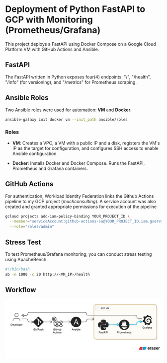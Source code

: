 # Deployment of Python FastAPI to GCP with Monitoring (Prometheus/Grafana)

This project deploys a FastAPI using Docker Compose on a Google Cloud Platform VM with GitHub Actions and Ansible.


## FastAPI
The FastAPI written in Python exposes four(4) endpoints: "/", "/health", "/info" (for versioning), and "/metrics" for Prometheus scraping.

## Ansible Roles
Two Ansible roles were used for automation: __VM__ and __Docker__.

```bash
ansible-galaxy init docker vm --init_path ansible/roles
```
### Roles
- __VM__: Creates a VPC, a VM with a public IP and a disk, registers the VM's IP as the target for configuration, and configures SSH access to enable Ansible configuration.

- __Docker__: Installs Docker and Docker Compose. Runs the FastAPI, Prometheus and Grafana containers.

## GitHub Actions
For authentication, Workload Identity Federation links the Github Actions pipeline to my GCP project (_muchconsulting_). A service account was also created and granted appropriate permissions for execution of the pipeline

```bash
gcloud projects add-iam-policy-binding YOUR_PROJECT_ID \
  --member="serviceAccount:github-actions-sa@YOUR_PROJECT_ID.iam.gserviceaccount.com" \
  --role="roles/admin"
```

## Stress Test
To test Prometheus/Grafana monitoring, you can conduct stress testing using ApacheBench:

```bash
#!/bin/bash
ab -n 1000 -c 20 http://<VM_IP>/health
```


## Workflow
![Workflow](muchconsulting.jpeg)